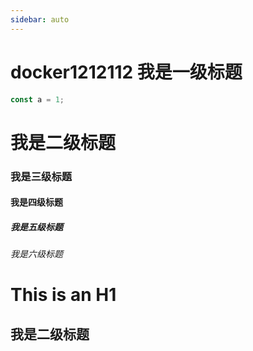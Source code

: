 ```yaml
---
sidebar: auto
---
```


# docker1212112 我是一级标题

```js
const a = 1;
```

# 我是二级标题

### 我是三级标题

#### 我是四级标题

##### 我是五级标题

###### 我是六级标题

# This is an H1

## 我是二级标题
